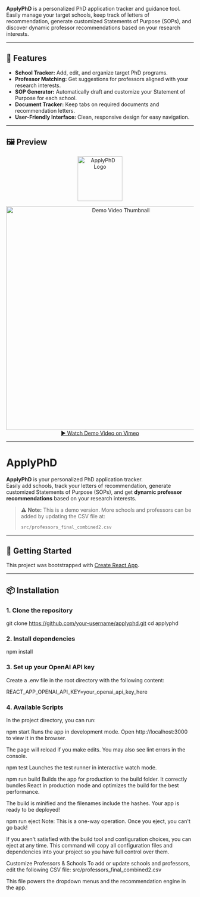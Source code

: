 **ApplyPhD** is a personalized PhD application tracker and guidance tool. Easily manage your target schools, keep track of letters of recommendation, generate customized Statements of Purpose (SOPs), and discover dynamic professor recommendations based on your research interests.

---

## 🚀 Features

- **School Tracker:** Add, edit, and organize target PhD programs.
- **Professor Matching:** Get suggestions for professors aligned with your research interests.
- **SOP Generator:** Automatically draft and customize your Statement of Purpose for each school.
- **Document Tracker:** Keep tabs on required documents and recommendation letters.
- **User-Friendly Interface:** Clean, responsive design for easy navigation.

---

## 🖼️ Preview

<p align="center">
  <img src="./src/assets/logo.png" alt="ApplyPhD Logo" width="120" />
</p>
<!-- Demo Video -->
<p align="center">
  <a href="https://vimeo.com/1085162631?share=copy" target="_blank">
    <img src="./src/assets/applyphd_screen.PNG" alt="Demo Video Thumbnail" width="600" />
    <br>
    ▶️ Watch Demo Video on Vimeo
  </a>
</p>

---

# ApplyPhD

**ApplyPhD** is your personalized PhD application tracker.  
Easily add schools, track your letters of recommendation, generate customized Statements of Purpose (SOPs), and get **dynamic professor recommendations** based on your research interests.

> ⚠️ **Note:** This is a demo version. More schools and professors can be added by updating the CSV file at:
>
> `src/professors_final_combined2.csv`

---

## 🚀 Getting Started

This project was bootstrapped with [Create React App](https://github.com/facebook/create-react-app).

---

## 📦 Installation

### 1. Clone the repository

git clone https://github.com/your-username/applyphd.git
cd applyphd

### 2. Install dependencies

npm install

### 3. Set up your OpenAI API key
Create a .env file in the root directory with the following content:

REACT_APP_OPENAI_API_KEY=your_openai_api_key_here

### 4. Available Scripts

In the project directory, you can run:

npm start
Runs the app in development mode.
Open http://localhost:3000 to view it in the browser.

The page will reload if you make edits.
You may also see lint errors in the console.

npm test
Launches the test runner in interactive watch mode.

npm run build
Builds the app for production to the build folder.
It correctly bundles React in production mode and optimizes the build for the best performance.

The build is minified and the filenames include the hashes.
Your app is ready to be deployed!

npm run eject
Note: This is a one-way operation. Once you eject, you can't go back!

If you aren't satisfied with the build tool and configuration choices, you can eject at any time.
This command will copy all configuration files and dependencies into your project so you have full control over them.

Customize Professors & Schools
To add or update schools and professors, edit the following CSV file:
src/professors_final_combined2.csv

This file powers the dropdown menus and the recommendation engine in the app.

